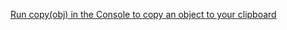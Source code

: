 [Run copy(obj) in the Console to copy an object to your clipboard](https://twitter.com/ChromeDevTools/status/974280084113772544?s=09)
